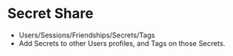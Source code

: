 Secret Share
============

* Users/Sessions/Friendships/Secrets/Tags
* Add Secrets to other Users profiles, and Tags on those Secrets.

